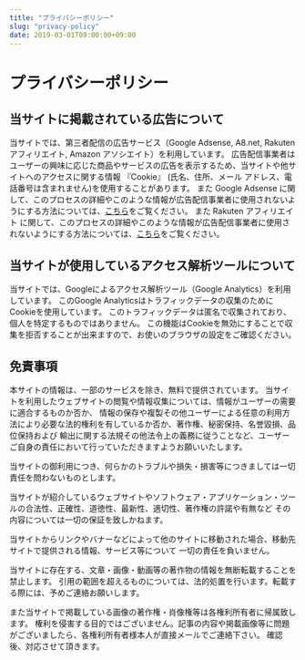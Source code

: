 ```yaml
---
title: "プライバシーポリシー"
slug: "privacy-policy"
date: 2019-03-01T09:00:00+09:00
---
```


# プライバシーポリシー

## 当サイトに掲載されている広告について

当サイトでは、第三者配信の広告サービス（Google Adsense, A8.net, Rakuten アフィリエイト, Amazon アソシエイト）を利用しています。
広告配信事業者はユーザーの興味に応じた商品やサービスの広告を表示するため、当サイトや他サイトへのアクセスに関する情報 『Cookie』
(氏名、住所、メール アドレス、電話番号は含まれません)を使用することがあります。
また Google Adsense に関して、このプロセスの詳細やこのような情報が広告配信事業者に使用されないようにする方法については、[こちら](https://policies.google.com/technologies/ads?hl=ja)をご覧ください。
また Rakuten アフィリエイト に関して、このプロセスの詳細やこのような情報が広告配信事業者に使用されないようにする方法については、[こちら](https://grp12.ias.rakuten.co.jp/optout/index.html)をご覧ください。

## 当サイトが使用しているアクセス解析ツールについて

当サイトでは、Googleによるアクセス解析ツール（Google Analytics）を利用しています。
このGoogle Analyticsはトラフィックデータの収集のために
Cookieを使用しています。
このトラフィックデータは匿名で収集されており、個人を特定するものではありません。
この機能はCookieを無効にすることで収集を拒否することが出来ますので、お使いのブラウザの設定をご確認ください。

## 免責事項

本サイトの情報は、一部のサービスを除き、無料で提供されています。
当サイトを利用したウェブサイトの閲覧や情報収集については、情報がユーザーの需要に適合するものか否か、
情報の保存や複製その他ユーザーによる任意の利用方法により必要な法的権利を有しているか否か、著作権、秘密保持、名誉毀損、品位保持および
輸出に関する法規その他法令上の義務に従うことなど、ユーザーご自身の責任において行っていただきますようお願いいたします。

当サイトの御利用につき、何らかのトラブルや損失・損害等につきましては一切責任を問わないものとします。

当サイトが紹介しているウェブサイトやソフトウェア・アプリケーション・ツールの合法性、正確性、道徳性、最新性、適切性、著作権の許諾や有無など
その内容については一切の保証を致しかねます。

当サイトからリンクやバナーなどによって他のサイトに移動された場合、移動先サイトで提供される情報、サービス等について
一切の責任を負いません。

当サイトに存在する、文章・画像・動画等の著作物の情報を無断転載することを禁止します。
引用の範囲を超えるものについては、法的処置を行います。転載する際には、予めご連絡お願いします。

また当サイトで掲載している画像の著作権・肖像権等は各権利所有者に帰属致します。
権利を侵害する目的ではございません。記事の内容や掲載画像等に問題がございましたら、各権利所有者様本人が直接メールでご連絡下さい。
確認後、対応させて頂きます。

